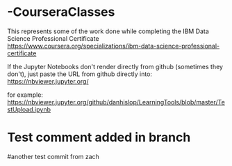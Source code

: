# -CourseraClasses
This represents some of the work done while completing the IBM Data Science Professional Certificate
https://www.coursera.org/specializations/ibm-data-science-professional-certificate


If the Jupyter Notebooks don't render directly from github (sometimes they don't), 
just paste the URL from github directly into: https://nbviewer.jupyter.org/

for example: 
https://nbviewer.jupyter.org/github/danhislop/LearningTools/blob/master/TestUpload.ipynb

# Test comment added in branch
#another test commit from zach
